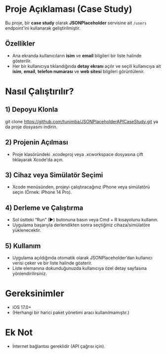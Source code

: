 # Proje Açıklaması (Case Study)

Bu proje, bir **case study** olarak **JSONPlaceholder** servisine ait `/users` endpoint'ini kullanarak geliştirilmiştir.

## Özellikler

* Ana ekranda kullanıcıların **isim** ve **email** bilgileri bir liste halinde gösterilir.
* Her bir kullanıcıya tıklandığında **detay ekranı** açılır ve seçili kullanıcıya ait **isim**, **email**, **telefon numarası** ve **web sitesi** bilgileri görüntülenir.

# Nasıl Çalıştırılır?

## 1) Depoyu Klonla

git clone https://github.com/tunimba/JSONPlaceholderAPICaseStudy.git ya da
proje dosyasını indirin.

## 2) Projenin Açılması

* Proje klasöründeki .xcodeproj veya .xcworkspace dosyasına çift tıklayarak Xcode'da açın.

## 3) Cihaz veya Simülatör Seçimi

* Xcode menüsünden, projeyi çalıştıracağınız iPhone veya simülatörü seçin (Örnek: iPhone 14 Pro).

## 4) Derleme ve Çalıştırma

* Sol üstteki “Run” (►) butonuna basın veya Cmd + R kısayolunu kullanın.
* Uygulama başarıyla derlendikten sonra seçtiğiniz cihaza/simülatöre yüklenecektir.

## 5) Kullanım

* Uygulama açıldığında otomatik olarak JSONPlaceholder’dan kullanıcı verisi çeker ve bir liste halinde gösterir.
* Liste elemanına dokunduğunuzda kullanıcıya özel detay sayfasına yönlendirilirsiniz.

# Gereksinimler

* iOS 17.0+
* (Herhangi bir harici paket yönetimi aracı kullanılmamıştır.)
  
# Ek Not

* İnternet bağlantısı gereklidir (API çağrısı için).
